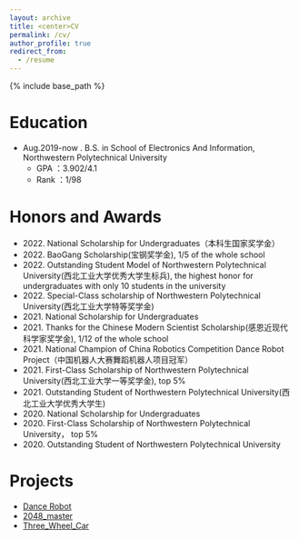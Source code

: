 ```yaml
---
layout: archive
title: <center>CV
permalink: /cv/
author_profile: true
redirect_from:
  - /resume
---
```


{% include base_path %}

Education
======
* Aug.2019-now . B.S. in School of Electronics And Information, Northwestern Polytechnical University
  * GPA ：3.902/4.1
  * Rank ：1/98

Honors and Awards
======
* 2022\. National Scholarship for Undergraduates（本科生国家奖学金）
* 2022\. BaoGang Scholarship(宝钢奖学金), 1/5 of the whole school
* 2022\. Outstanding Student Model of Northwestern Polytechnical University(西北工业大学优秀大学生标兵), the highest honor for undergraduates with only 10 students in the university
* 2022\. Special-Class scholarship of Northwestern Polytechnical University(西北工业大学特等奖学金)
* 2021\. National Scholarship for Undergraduates
* 2021\. Thanks for the Chinese Modern Scientist Scholarship(感恩近现代科学家奖学金), 1/12 of the whole school
* 2021\. National Champion of China Robotics Competition Dance Robot Project（中国机器人大赛舞蹈机器人项目冠军）
* 2021\. First-Class Scholarship of Northwestern Polytechnical University(西北工业大学一等奖学金), top 5%
* 2021\. Outstanding Student of Northwestern Polytechnical University(西北工业大学优秀大学生)
* 2020\. National Scholarship for Undergraduates
* 2020\. First-Class Scholarship of Northwestern Polytechnical University， top 5%
* 2020\. Outstanding Student of Northwestern Polytechnical University

Projects
======
* [Dance Robot](https://github.com/Jiazhen-Lei/Dance-Robot)
* [2048_master](https://github.com/Jiazhen-Lei/2048_master)
* [Three_Wheel_Car](https://github.com/Jiazhen-Lei/Three_Wheel_Car)

